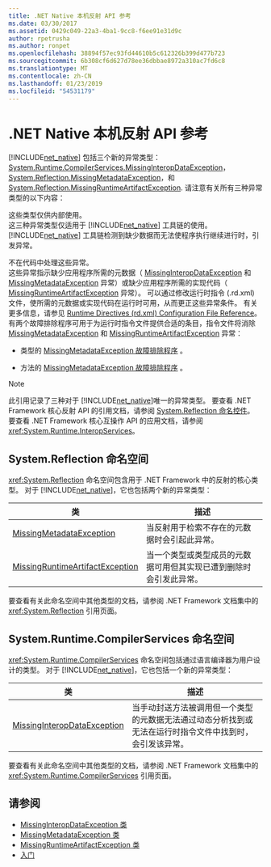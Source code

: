 ```yaml
---
title: .NET Native 本机反射 API 参考
ms.date: 03/30/2017
ms.assetid: 0429c049-22a3-4ba1-9cc8-f6ee91e31d9c
author: rpetrusha
ms.author: ronpet
ms.openlocfilehash: 38894f57ec93fd44610b5c612326b399d477b723
ms.sourcegitcommit: 6b308cf6d627d78ee36dbbae8972a310ac7fd6c8
ms.translationtype: MT
ms.contentlocale: zh-CN
ms.lasthandoff: 01/23/2019
ms.locfileid: "54531179"
---
```

# <a name="net-native-reflection-api-reference"></a>.NET Native 本机反射 API 参考
[!INCLUDE[net_native](../../../includes/net-native-md.md)] 包括三个新的异常类型：[System.Runtime.CompilerServices.MissingInteropDataException](../../../docs/framework/net-native/missinginteropdataexception-class-net-native.md)， [System.Reflection.MissingMetadataException](../../../docs/framework/net-native/missingmetadataexception-class-net-native.md)，和[System.Reflection.MissingRuntimeArtifactException](../../../docs/framework/net-native/missingruntimeartifactexception-class-net-native.md). 请注意有关所有三种异常类型的以下内容：  
  
 这些类型仅供内部使用。  
 这三种异常类型仅适用于 [!INCLUDE[net_native](../../../includes/net-native-md.md)] 工具链的使用。 [!INCLUDE[net_native](../../../includes/net-native-md.md)] 工具链检测到缺少数据而无法使程序执行继续进行时，引发异常。  
  
 不在代码中处理这些异常。  
 这些异常指示缺少应用程序所需的元数据（ [MissingInteropDataException](../../../docs/framework/net-native/missinginteropdataexception-class-net-native.md) 和 [MissingMetadataException](../../../docs/framework/net-native/missingmetadataexception-class-net-native.md) 异常）或缺少应用程序所需的实现代码（ [MissingRuntimeArtifactException](../../../docs/framework/net-native/missingruntimeartifactexception-class-net-native.md) 异常）。 可以通过修改运行时指令 (.rd.xml) 文件，使所需的元数据或实现代码在运行时可用，从而更正这些异常条件。 有关更多信息，请参见 [Runtime Directives (rd.xml) Configuration File Reference](../../../docs/framework/net-native/runtime-directives-rd-xml-configuration-file-reference.md)。 有两个故障排除程序可用于为运行时指令文件提供合适的条目，指令文件将消除 [MissingMetadataException](../../../docs/framework/net-native/missingmetadataexception-class-net-native.md) 和 [MissingRuntimeArtifactException](../../../docs/framework/net-native/missingruntimeartifactexception-class-net-native.md) 异常：  
  
-   类型的 [MissingMetadataException 故障排除程序](https://dotnet.github.io/native/troubleshooter/type.html) 。  
  
-   方法的 [MissingMetadataException 故障排除程序](https://dotnet.github.io/native/troubleshooter/method.html) 。  
  
> [!NOTE]
>  此引用记录了三种对于 [!INCLUDE[net_native](../../../includes/net-native-md.md)]唯一的异常类型。 要查看 .NET Framework 核心反射 API 的引用文档，请参阅 [System.Reflection 命名控件](https://msdn.microsoft.com/library/gg145033.aspx)。 要查看 .NET Framework 核心互操作 API 的应用文档，请参阅 <xref:System.Runtime.InteropServices>。  
  
## <a name="systemreflection-namespace"></a>System.Reflection 命名空间  
 <xref:System.Reflection> 命名空间包含用于 .NET Framework 中的反射的核心类型。 对于 [!INCLUDE[net_native](../../../includes/net-native-md.md)]，它也包括两个新的异常类型：  
  
|类|描述|  
|-----------|-----------------|  
|[MissingMetadataException](../../../docs/framework/net-native/missingmetadataexception-class-net-native.md)|当反射用于检索不存在的元数据时会引起此异常。|  
|[MissingRuntimeArtifactException](../../../docs/framework/net-native/missingruntimeartifactexception-class-net-native.md)|当一个类型或类型成员的元数据可用但其实现已遭到删除时会引发此异常。|  
  
 要查看有关此命名空间中其他类型的文档，请参阅 .NET Framework 文档集中的 <xref:System.Reflection> 引用页面。  
  
## <a name="systemruntimecompilerservices-namespace"></a>System.Runtime.CompilerServices 命名空间  
 <xref:System.Runtime.CompilerServices> 命名空间包括通过语言编译器为用户设计的类型。 对于 [!INCLUDE[net_native](../../../includes/net-native-md.md)]，它也包括一个新的异常类型：  
  
|类|描述|  
|-----------|-----------------|  
|[MissingInteropDataException](../../../docs/framework/net-native/missinginteropdataexception-class-net-native.md)|当手动封送方法被调用但一个类型的元数据无法通过动态分析找到或无法在运行时指令文件中找到时，会引发该异常。|  
  
 要查看有关此命名空间中其他类型的文档，请参阅 .NET Framework 文档集中的 <xref:System.Runtime.CompilerServices> 引用页面。  
  
## <a name="see-also"></a>请参阅
- [MissingInteropDataException 类](../../../docs/framework/net-native/missinginteropdataexception-class-net-native.md)
- [MissingMetadataException 类](../../../docs/framework/net-native/missingmetadataexception-class-net-native.md)
- [MissingRuntimeArtifactException 类](../../../docs/framework/net-native/missingruntimeartifactexception-class-net-native.md)
- [入门](../../../docs/framework/net-native/getting-started-with-net-native.md)

